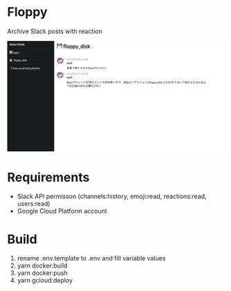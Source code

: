 # Floppy
Archive Slack posts with reaction

![Floppy](floppy.png)
# Requirements
- Slack API permisson (channels:history, emoji:read, reactions:read, users:read)
- Google Cloud Platform account

# Build
1. rename .env.template to .env and fill variable values
2. yarn docker:build
3. yarn docker:push
4. yarn gcloud:deploy